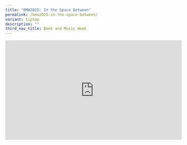 ```yaml
---
title: "BMW2025: In the Space Between"
permalink: /bmw2025-in-the-space-between/
variant: tiptap
description: ""
third_nav_title: Book and Music Week
---
```

<div class="iframe-wrapper">
<iframe height="315" width="560" allowfullscreen="true" frameborder="0" src="https://www.youtube.com/embed/Y9RPJgU-Sgc?si=KNvu98-us1hQdbrZ"></iframe>
</div>
<p></p>